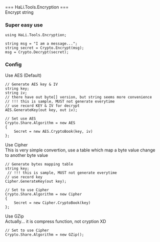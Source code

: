 === HaLi.Tools.Encryption ===</br>
Encrypt string 

### Super easy use
    using HaLi.Tools.Encryption;
    
    string msg = "I am a message...";
    string secret = Crypto.Encrypt(msg);
    msg = Crypto.Decrypt(secret);
    
### Config
Use AES (Default)

    // Generate AES key & IV
    string key;
    string iv;
    // there have out byte[] version, but string seems more convenience
    // !!! this is sample, MUST not generate everytime
    // use record KEY & IV for decrypt
    AES.GenerateKey(out key, out iv);
    
    // Set use AES
    Crypto.Share.Algorithm = new AES
    {
        Secret = new AES.CryptoBook(key, iv)
    };
    
Use Cipher</br>
This is very simple convertion, use a table which map a byte value change to another byte value

    // Generate bytes mapping table
    string key;
     // !!! this is sample, MUST not generate everytime
    // use record key
    Cipher.GenerateKey(out key);
    
    // Set to use Cipher
    Crypto.Share.Algorithm = new Cipher
    {
        Secret = new Cipher.CryptoBook(key)
    };
    
Use GZip</br>
Actually... it is compress function, not cryption XD

    // Set to use Cipher
    Crypto.Share.Algorithm = new GZip();
